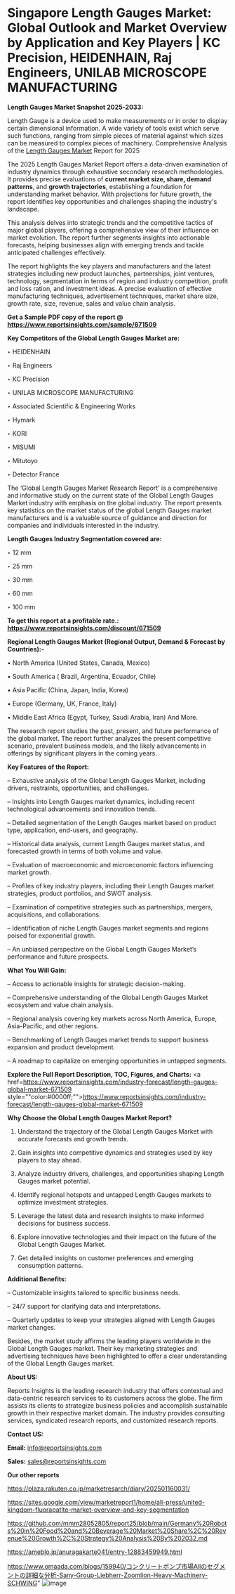 # Singapore Length Gauges Market: Global Outlook and Market Overview by Application and Key Players | KC Precision, HEIDENHAIN, Raj Engineers, UNILAB MICROSCOPE MANUFACTURING

<strong>Length Gauges Market Snapshot 2025-2033:</strong>

Length Gauge is a device used to make measurements or in order to display certain dimensional information. A wide variety of tools exist which serve such functions, ranging from simple pieces of material against which sizes can be measured to complex pieces of machinery. Comprehensive Analysis of the <a href=https://www.reportsinsights.com/sample/671509>Length Gauges Market</a> Report for 2025

The 2025 Length Gauges Market Report offers a data-driven examination of industry dynamics through exhaustive secondary research methodologies. It provides precise evaluations of <strong>current market size, share, demand patterns</strong>, and <strong>growth trajectories</strong>, establishing a foundation for understanding market behavior. With projections for future growth, the report identifies key opportunities and challenges shaping the industry's landscape.

This analysis delves into strategic trends and the competitive tactics of major global players, offering a comprehensive view of their influence on market evolution. The report further segments insights into actionable forecasts, helping businesses align with emerging trends and tackle anticipated challenges effectively.

The report highlights the key players and manufacturers and the latest strategies including new product launches, partnerships, joint ventures, technology, segmentation in terms of region and industry competition, profit and loss ration, and investment ideas. A precise evaluation of effective manufacturing techniques, advertisement techniques, market share size, growth rate, size, revenue, sales and value chain analysis.

<strong>Get a Sample PDF copy of the report @ <a href=https://www.reportsinsights.com/sample/671509 style=color:#0000ff;>https://www.reportsinsights.com/sample/671509</a></strong>

<strong>Key Competitors of the Global Length Gauges Market are:</strong>

‣ HEIDENHAIN

‣ Raj Engineers

‣ KC Precision

‣ UNILAB MICROSCOPE MANUFACTURING

‣ Associated Scientific & Engineering Works

‣ Hymark

‣ KORI

‣ MISUMI

‣ Mitutoyo

‣ Detector France

The ‘Global Length Gauges Market Research Report’ is a comprehensive and informative study on the current state of the Global Length Gauges Market industry with emphasis on the global industry. The report presents key statistics on the market status of the global Length Gauges market manufacturers and is a valuable source of guidance and direction for companies and individuals interested in the industry.

<strong>Length Gauges Industry Segmentation covered are:</strong>

‣ 12 mm

‣ 25 mm

‣ 30 mm

‣ 60 mm

‣ 100 mm

<strong>To get this report at a profitable rate.: <a href=https://www.reportsinsights.com/discount/671509 style=color:#0000ff;>https://www.reportsinsights.com/discount/671509</a></strong>

<strong>Regional Length Gauges Market (Regional Output, Demand &amp; Forecast by Countries):-</strong>

• North America (United States, Canada, Mexico)

• South America ( Brazil, Argentina, Ecuador, Chile)

• Asia Pacific (China, Japan, India, Korea)

• Europe (Germany, UK, France, Italy)

• Middle East Africa (Egypt, Turkey, Saudi Arabia, Iran) And More.

The research report studies the past, present, and future performance of the global market. The report further analyzes the present competitive scenario, prevalent business models, and the likely advancements in offerings by significant players in the coming years.

<strong>Key Features of the Report:</strong>

– Exhaustive analysis of the Global Length Gauges Market, including drivers, restraints, opportunities, and challenges.

– Insights into Length Gauges market dynamics, including recent technological advancements and innovation trends.

– Detailed segmentation of the Length Gauges market based on product type, application, end-users, and geography.

– Historical data analysis, current Length Gauges market status, and forecasted growth in terms of both volume and value.

– Evaluation of macroeconomic and microeconomic factors influencing market growth.

– Profiles of key industry players, including their Length Gauges market strategies, product portfolios, and SWOT analysis.

– Examination of competitive strategies such as partnerships, mergers, acquisitions, and collaborations.

– Identification of niche Length Gauges market segments and regions poised for exponential growth.

– An unbiased perspective on the Global Length Gauges Market’s performance and future prospects.

<strong>What You Will Gain:</strong>

– Access to actionable insights for strategic decision-making.

– Comprehensive understanding of the Global Length Gauges Market ecosystem and value chain analysis.

– Regional analysis covering key markets across North America, Europe, Asia-Pacific, and other regions.

– Benchmarking of Length Gauges market trends to support business expansion and product development.

– A roadmap to capitalize on emerging opportunities in untapped segments.

<strong>Explore the Full Report Description, TOC, Figures, and Charts:</strong>
<a href=https://www.reportsinsights.com/industry-forecast/length-gauges-global-market-671509 style=""color:#0000ff;"">https://www.reportsinsights.com/industry-forecast/length-gauges-global-market-671509</a>

<strong>Why Choose the Global Length Gauges Market Report?</strong>

1. Understand the trajectory of the Global Length Gauges Market with accurate forecasts and growth trends.

2. Gain insights into competitive dynamics and strategies used by key players to stay ahead.

3. Analyze industry drivers, challenges, and opportunities shaping Length Gauges market potential.

4. Identify regional hotspots and untapped Length Gauges markets to optimize investment strategies.

5. Leverage the latest data and research insights to make informed decisions for business success.

6. Explore innovative technologies and their impact on the future of the Global Length Gauges Market.

7. Get detailed insights on customer preferences and emerging consumption patterns.

<strong>Additional Benefits:</strong>

– Customizable insights tailored to specific business needs.

– 24/7 support for clarifying data and interpretations.

– Quarterly updates to keep your strategies aligned with Length Gauges market changes.

Besides, the market study affirms the leading players worldwide in the Global Length Gauges market. Their key marketing strategies and advertising techniques have been highlighted to offer a clear understanding of the Global Length Gauges market.

<strong><strong>About US</strong>:</strong>

Reports Insights is the leading research industry that offers contextual and data-centric research services to its customers across the globe. The firm assists its clients to strategize business policies and accomplish sustainable growth in their respective market domain. The industry provides consulting services, syndicated research reports, and customized research reports.

<strong>Contact US:</strong>

<p class=><b>Email:</b> <a href=mailto:info@reportsinsights.com>info@reportsinsights.com</a></p>
<p class=><b>Sales:</b> <a href=mailto:sales@reportsinsights.com>sales@reportsinsights.com</a></p>

<strong>Our other reports</strong>

<a href=https://plaza.rakuten.co.jp/marketresarch/diary/202501160031/>https://plaza.rakuten.co.jp/marketresarch/diary/202501160031/</a>

<a href=https://sites.google.com/view/marketreport1/home/all-press/united-kingdom-fluorapatite-market-overview-and-key-segmentation>https://sites.google.com/view/marketreport1/home/all-press/united-kingdom-fluorapatite-market-overview-and-key-segmentation</a>

<a href=https://github.com/mmm28052805/report25/blob/main/Germany%20Robots%20in%20Food%20and%20Beverage%20Market%20Share%2C%20Revenue%20Growth%2C%20Strategy%20Analysis%20By%202032.md>https://github.com/mmm28052805/report25/blob/main/Germany%20Robots%20in%20Food%20and%20Beverage%20Market%20Share%2C%20Revenue%20Growth%2C%20Strategy%20Analysis%20By%202032.md</a>

<a href=https://ameblo.jp/anuragakarte041/entry-12883459949.html>https://ameblo.jp/anuragakarte041/entry-12883459949.html</a>

<a href=https://www.omaada.com/blogs/159940/コンクリートポンプ市場Allのセグメントの詳細な分析-Sany-Group-Liebherr-Zoomlion-Heavy-Machinery-SCHWING>https://www.omaada.com/blogs/159940/コンクリートポンプ市場Allのセグメントの詳細な分析-Sany-Group-Liebherr-Zoomlion-Heavy-Machinery-SCHWING</a>"
![image](https://github.com/user-attachments/assets/1717aabe-f952-4c74-9d58-6f7644d8fc07)

